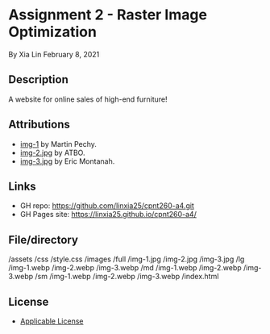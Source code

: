 ﻿# Assignment 2 - Raster Image Optimization
By Xia Lin February 8, 2021

## Description
A website for online sales of high-end furniture!

## Attributions
- [img-1](https://www.pexels.com/photo/2-seat-orange-leather-sofa-beside-wall-1866149/ "sofa") by Martin Pechy.
- [img-2.jpg](https://www.pexels.com/photo/brown-white-and-blue-wooden-board-245208/) by ATBO.
- [img-3.jpg](https://www.pexels.com/photo/two-assorted-color-padded-chairs-near-side-table-1350789/ "chair") by Eric Montanah.

## Links
- GH repo: https://github.com/linxia25/cpnt260-a4.git
- GH Pages site: https://linxia25.github.io/cpnt260-a4/

## File/directory
/assets
  /css
    /style.css
  /images
    /full
      /img-1.jpg
      /img-2.jpg
      /img-3.jpg
    /lg
      /img-1.webp
      /img-2.webp
      /img-3.webp
    /md
      /img-1.webp
      /img-2.webp
      /img-3.webp
    /sm
      /img-1.webp
      /img-2.webp
      /img-3.webp
/index.html

## License
- [Applicable License](https://creativecommons.org/licenses/by/4.0/legalcode "Applicable License")
